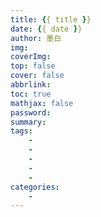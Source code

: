 ```yaml
---
title: {{ title }}
date: {{ date }}
author: 墨白
img: 
coverImg: 
top: false
cover: false
abbrlink: 
toc: true
mathjax: false
password: 
summary: 
tags: 
	- 
	- 
	- 
	- 
	- 
categories: 
	- 
---
```


